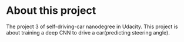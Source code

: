 # About this project
The project 3 of self-driving-car nanodegree in Udacity.
This project is about training a deep CNN to drive a car(predicting steering angle).
